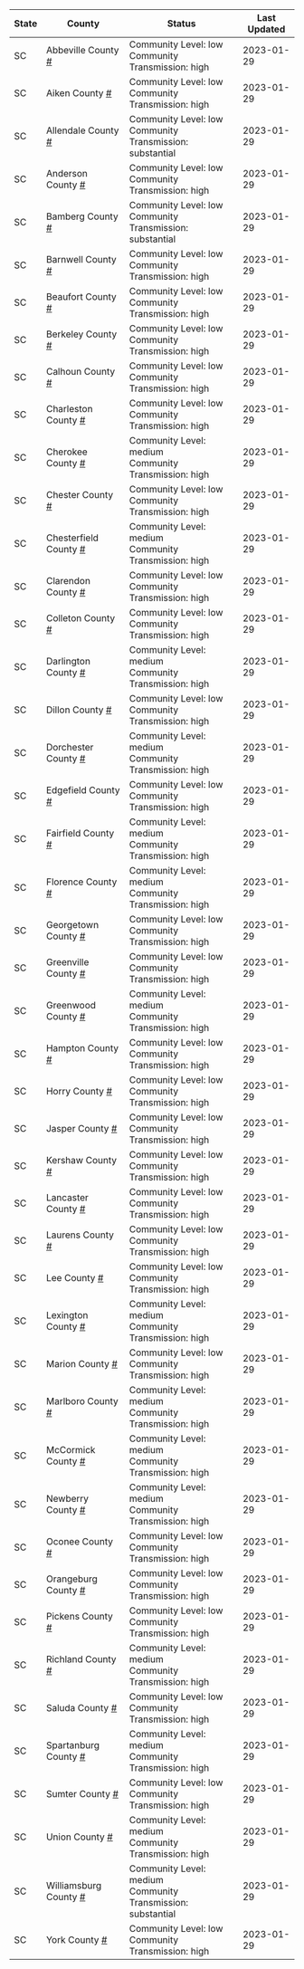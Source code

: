State | County | Status | Last Updated
--- | --- | --- | --- 
SC | Abbeville County <a href="#abbeville_county">#</a> | <a name="abbeville_county"></a>Community Level: low<br/>Community Transmission: high | 2023-01-29
SC | Aiken County <a href="#aiken_county">#</a> | <a name="aiken_county"></a>Community Level: low<br/>Community Transmission: high | 2023-01-29
SC | Allendale County <a href="#allendale_county">#</a> | <a name="allendale_county"></a>Community Level: low<br/>Community Transmission: substantial | 2023-01-29
SC | Anderson County <a href="#anderson_county">#</a> | <a name="anderson_county"></a>Community Level: low<br/>Community Transmission: high | 2023-01-29
SC | Bamberg County <a href="#bamberg_county">#</a> | <a name="bamberg_county"></a>Community Level: low<br/>Community Transmission: substantial | 2023-01-29
SC | Barnwell County <a href="#barnwell_county">#</a> | <a name="barnwell_county"></a>Community Level: low<br/>Community Transmission: high | 2023-01-29
SC | Beaufort County <a href="#beaufort_county">#</a> | <a name="beaufort_county"></a>Community Level: low<br/>Community Transmission: high | 2023-01-29
SC | Berkeley County <a href="#berkeley_county">#</a> | <a name="berkeley_county"></a>Community Level: low<br/>Community Transmission: high | 2023-01-29
SC | Calhoun County <a href="#calhoun_county">#</a> | <a name="calhoun_county"></a>Community Level: low<br/>Community Transmission: high | 2023-01-29
SC | Charleston County <a href="#charleston_county">#</a> | <a name="charleston_county"></a>Community Level: low<br/>Community Transmission: high | 2023-01-29
SC | Cherokee County <a href="#cherokee_county">#</a> | <a name="cherokee_county"></a>Community Level: medium<br/>Community Transmission: high | 2023-01-29
SC | Chester County <a href="#chester_county">#</a> | <a name="chester_county"></a>Community Level: low<br/>Community Transmission: high | 2023-01-29
SC | Chesterfield County <a href="#chesterfield_county">#</a> | <a name="chesterfield_county"></a>Community Level: medium<br/>Community Transmission: high | 2023-01-29
SC | Clarendon County <a href="#clarendon_county">#</a> | <a name="clarendon_county"></a>Community Level: low<br/>Community Transmission: high | 2023-01-29
SC | Colleton County <a href="#colleton_county">#</a> | <a name="colleton_county"></a>Community Level: low<br/>Community Transmission: high | 2023-01-29
SC | Darlington County <a href="#darlington_county">#</a> | <a name="darlington_county"></a>Community Level: medium<br/>Community Transmission: high | 2023-01-29
SC | Dillon County <a href="#dillon_county">#</a> | <a name="dillon_county"></a>Community Level: low<br/>Community Transmission: high | 2023-01-29
SC | Dorchester County <a href="#dorchester_county">#</a> | <a name="dorchester_county"></a>Community Level: medium<br/>Community Transmission: high | 2023-01-29
SC | Edgefield County <a href="#edgefield_county">#</a> | <a name="edgefield_county"></a>Community Level: low<br/>Community Transmission: high | 2023-01-29
SC | Fairfield County <a href="#fairfield_county">#</a> | <a name="fairfield_county"></a>Community Level: medium<br/>Community Transmission: high | 2023-01-29
SC | Florence County <a href="#florence_county">#</a> | <a name="florence_county"></a>Community Level: medium<br/>Community Transmission: high | 2023-01-29
SC | Georgetown County <a href="#georgetown_county">#</a> | <a name="georgetown_county"></a>Community Level: low<br/>Community Transmission: high | 2023-01-29
SC | Greenville County <a href="#greenville_county">#</a> | <a name="greenville_county"></a>Community Level: low<br/>Community Transmission: high | 2023-01-29
SC | Greenwood County <a href="#greenwood_county">#</a> | <a name="greenwood_county"></a>Community Level: medium<br/>Community Transmission: high | 2023-01-29
SC | Hampton County <a href="#hampton_county">#</a> | <a name="hampton_county"></a>Community Level: low<br/>Community Transmission: high | 2023-01-29
SC | Horry County <a href="#horry_county">#</a> | <a name="horry_county"></a>Community Level: low<br/>Community Transmission: high | 2023-01-29
SC | Jasper County <a href="#jasper_county">#</a> | <a name="jasper_county"></a>Community Level: low<br/>Community Transmission: high | 2023-01-29
SC | Kershaw County <a href="#kershaw_county">#</a> | <a name="kershaw_county"></a>Community Level: low<br/>Community Transmission: high | 2023-01-29
SC | Lancaster County <a href="#lancaster_county">#</a> | <a name="lancaster_county"></a>Community Level: low<br/>Community Transmission: high | 2023-01-29
SC | Laurens County <a href="#laurens_county">#</a> | <a name="laurens_county"></a>Community Level: low<br/>Community Transmission: high | 2023-01-29
SC | Lee County <a href="#lee_county">#</a> | <a name="lee_county"></a>Community Level: low<br/>Community Transmission: high | 2023-01-29
SC | Lexington County <a href="#lexington_county">#</a> | <a name="lexington_county"></a>Community Level: medium<br/>Community Transmission: high | 2023-01-29
SC | Marion County <a href="#marion_county">#</a> | <a name="marion_county"></a>Community Level: low<br/>Community Transmission: high | 2023-01-29
SC | Marlboro County <a href="#marlboro_county">#</a> | <a name="marlboro_county"></a>Community Level: medium<br/>Community Transmission: high | 2023-01-29
SC | McCormick County <a href="#mccormick_county">#</a> | <a name="mccormick_county"></a>Community Level: medium<br/>Community Transmission: high | 2023-01-29
SC | Newberry County <a href="#newberry_county">#</a> | <a name="newberry_county"></a>Community Level: medium<br/>Community Transmission: high | 2023-01-29
SC | Oconee County <a href="#oconee_county">#</a> | <a name="oconee_county"></a>Community Level: low<br/>Community Transmission: high | 2023-01-29
SC | Orangeburg County <a href="#orangeburg_county">#</a> | <a name="orangeburg_county"></a>Community Level: low<br/>Community Transmission: high | 2023-01-29
SC | Pickens County <a href="#pickens_county">#</a> | <a name="pickens_county"></a>Community Level: low<br/>Community Transmission: high | 2023-01-29
SC | Richland County <a href="#richland_county">#</a> | <a name="richland_county"></a>Community Level: medium<br/>Community Transmission: high | 2023-01-29
SC | Saluda County <a href="#saluda_county">#</a> | <a name="saluda_county"></a>Community Level: low<br/>Community Transmission: high | 2023-01-29
SC | Spartanburg County <a href="#spartanburg_county">#</a> | <a name="spartanburg_county"></a>Community Level: medium<br/>Community Transmission: high | 2023-01-29
SC | Sumter County <a href="#sumter_county">#</a> | <a name="sumter_county"></a>Community Level: low<br/>Community Transmission: high | 2023-01-29
SC | Union County <a href="#union_county">#</a> | <a name="union_county"></a>Community Level: medium<br/>Community Transmission: high | 2023-01-29
SC | Williamsburg County <a href="#williamsburg_county">#</a> | <a name="williamsburg_county"></a>Community Level: medium<br/>Community Transmission: substantial | 2023-01-29
SC | York County <a href="#york_county">#</a> | <a name="york_county"></a>Community Level: low<br/>Community Transmission: high | 2023-01-29
